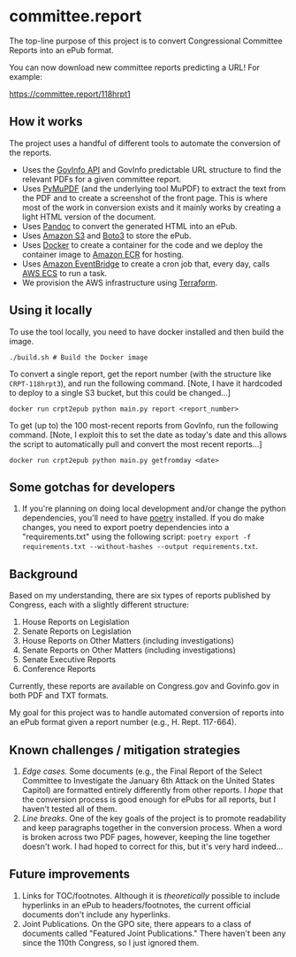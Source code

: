 # committee.report

The top-line purpose of this project is to convert Congressional Committee Reports into an ePub format.

You can now download new committee reports predicting a URL! For example:

https://committee.report/118hrpt1

## How it works

The project uses a handful of different tools to automate the conversion of the reports.

- Uses the [GovInfo API](https://api.govinfo.gov/docs/) and GovInfo predictable URL structure to find the relevant PDFs for a given committee report.
- Uses [PyMuPDF](https://pymupdf.readthedocs.io/en/latest/) (and the underlying tool MuPDF) to extract the text from the PDF and to create a screenshot of the front page. This is where most of the work in conversion exists and it mainly works by creating a light HTML version of the document.
- Uses [Pandoc](https://pandoc.org/MANUAL.html) to convert the generated HTML into an ePub.
- Uses [Amazon S3](https://docs.aws.amazon.com/s3/index.html) and [Boto3](https://boto3.amazonaws.com/v1/documentation/api/latest/reference/services/s3.html) to store the ePub.
- Uses [Docker](docker.com) to create a container for the code and we deploy the container image to [Amazon ECR](https://docs.aws.amazon.com/ecr/index.html) for hosting.
- Uses [Amazon EventBridge](https://docs.aws.amazon.com/eventbridge/index.html) to create a cron job that, every day, calls [AWS ECS](https://docs.aws.amazon.com/ecs/) to run a task.
- We provision the AWS infrastructure using [Terraform](https://developer.hashicorp.com/terraform).

## Using it locally

To use the tool locally, you need to have docker installed and then build the image.

```{code}
./build.sh # Build the Docker image
```

To convert a single report, get the report number (with the structure like `CRPT-118hrpt3`), and run the following command. [Note, I have it hardcoded to deploy to a single S3 bucket, but this could be changed...]

```{code}
docker run crpt2epub python main.py report <report_number>
```

To get (up to) the 100 most-recent reports from GovInfo, run the following command. [Note, I exploit this to set the date as today's date and this allows the script to automatically pull and convert the most recent reports...]

```{code}
docker run crpt2epub python main.py getfromday <date>
```

## Some gotchas for developers

1. If you're planning on doing local development and/or change the python dependencies, you'll need to have [poetry](https://python-poetry.org/) installed. If you do make changes, you need to export poetry dependencies into a "requirements.txt" using the following script: `poetry export -f requirements.txt --without-hashes --output requirements.txt`.


## Background

Based on my understanding, there are six types of reports published by Congress, each with a slightly different structure:

1. House Reports on Legislation
2. Senate Reports on Legislation
3. House Reports on Other Matters (including investigations)
4. Senate Reports on Other Matters (including investigations)
5. Senate Executive Reports
6. Conference Reports

Currently, these reports are available on Congress.gov and Govinfo.gov in both PDF and TXT formats.

My goal for this project was to handle automated conversion of reports into an ePub format given a report number (e.g., H. Rept. 117-664).

## Known challenges / mitigation strategies

1. *Edge cases.* Some documents (e.g., the Final Report of the Select Committee to Investigate the January 6th Attack on the United States Capitol) are formatted entirely differently from other reports. I *hope* that the conversion process is good enough for ePubs for all reports, but I haven't tested all of them.
2. *Line breaks*. One of the key goals of the project is to promote readability and keep paragraphs together in the conversion process. When a word is broken across two PDF pages, however, keeping the line together doesn't work. I had hoped to correct for this, but it's very hard indeed...

## Future improvements

1. Links for TOC/footnotes. Although it is *theoretically* possible to include hyperlinks in an ePub to headers/footnotes, the current official documents don't include any hyperlinks.
2. Joint Publications. On the GPO site, there appears to a class of documents called "Featured Joint Publications." There haven't been any since the 110th Congress, so I just ignored them.

